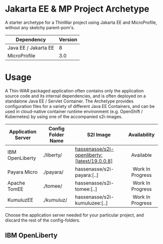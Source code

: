 # Jakarta EE & MP Project Archetype
A starter archetype for a ThinWar project using Jakarta EE and MicroProfile, without any sketchy parent-pom's. 

| Dependency           | Version |
|----------------------|---------|
| Java EE / Jakarta EE | 8       |
| MicroProfile         | 3.0     |

# Usage
A Thin-WAR packaged application often contains only the application source code and its internal dependencies, and is often deployed on a standalone Java EE / Servlet Container. The Archetype provides configuration files for a variety of different Java EE Containers, and can be used in cloud-native container runtime environment (e.g. OpenShift / Kubernetes) by using one of the accompanied s2i-images.

| Application Server | Config Folder Name | S2I Image                                    |   Availability   |
|--------------------|--------------------|----------------------------------------------|:----------------:|
| IBM OpenLiberty    | ./liberty/         | [hassenasse/s2i-openliberty:[latest/19.0.0.8]](https://hub.docker.com/r/hassenasse/s2i-openliberty) |     Available    |
| Payara Micro       | ./payara/          | hassenasse/s2i-payara:[..]                   | Work In Progress |
| Apache TomEE       | ./tomee/           | hassenasse/s2i-tomee:[..]                    | Work In Progress |
| KumuluzEE          | ./kumuluz/         | hassenasse/s2i-kumuluzee:[..]                | Work In Progress |

Choose the application server needed for your particular project, and discard the rest of the config-folders.

## IBM OpenLiberty
